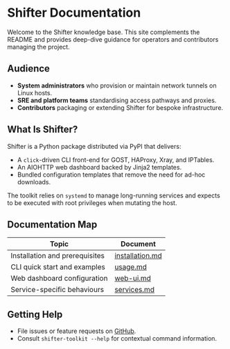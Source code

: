 # Shifter Documentation

Welcome to the Shifter knowledge base. This site complements the README and provides deep-dive guidance for operators and contributors managing the project.

## Audience
- **System administrators** who provision or maintain network tunnels on Linux hosts.
- **SRE and platform teams** standardising access pathways and proxies.
- **Contributors** packaging or extending Shifter for bespoke infrastructure.

## What Is Shifter?
Shifter is a Python package distributed via PyPI that delivers:

- A `click`-driven CLI front-end for GOST, HAProxy, Xray, and IPTables.
- An AIOHTTP web dashboard backed by Jinja2 templates.
- Bundled configuration templates that remove the need for ad-hoc downloads.

The toolkit relies on `systemd` to manage long-running services and expects to be executed with root privileges when mutating the host.

## Documentation Map
| Topic | Document |
| --- | --- |
| Installation and prerequisites | [installation.md](installation.md) |
| CLI quick start and examples | [usage.md](usage.md) |
| Web dashboard configuration | [web-ui.md](web-ui.md) |
| Service-specific behaviours | [services.md](services.md) |

## Getting Help
- File issues or feature requests on [GitHub](https://github.com/zZedix/Shifter/issues).
- Consult `shifter-toolkit --help` for contextual command information.
